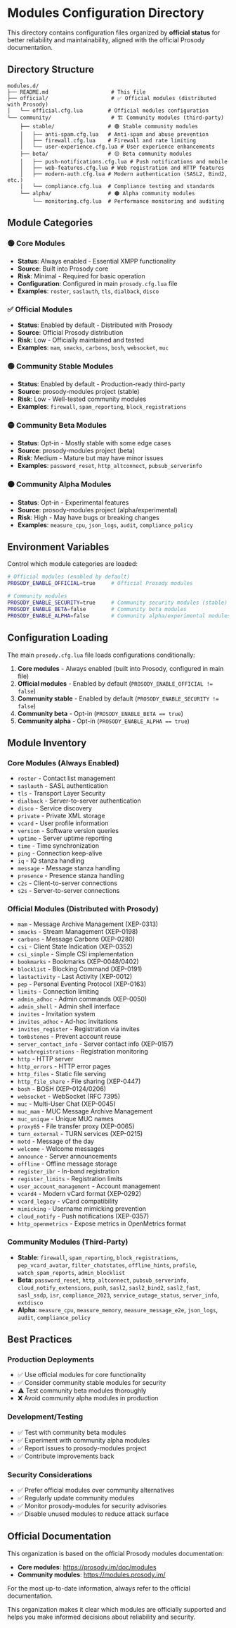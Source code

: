 # Modules Configuration Directory

This directory contains configuration files organized by **official status** for better reliability and maintainability, aligned with the official Prosody documentation.

## Directory Structure

```text
modules.d/
├── README.md                    # This file
├── official/                    # ✅ Official modules (distributed with Prosody)
│   └── official.cfg.lua        # Official modules configuration
└── community/                   # 🏗️ Community modules (third-party)
    ├── stable/                 # 🟢 Stable community modules
    │   ├── anti-spam.cfg.lua   # Anti-spam and abuse prevention
    │   ├── firewall.cfg.lua    # Firewall and rate limiting
    │   └── user-experience.cfg.lua # User experience enhancements
    ├── beta/                   # 🟡 Beta community modules
    │   ├── push-notifications.cfg.lua # Push notifications and mobile
    │   ├── web-features.cfg.lua # Web registration and HTTP features
    │   ├── modern-auth.cfg.lua # Modern authentication (SASL2, Bind2, etc.)
    │   └── compliance.cfg.lua  # Compliance testing and standards
    └── alpha/                  # 🟠 Alpha community modules
        └── monitoring.cfg.lua  # Performance monitoring and auditing
```

## Module Categories

### 🟢 **Core Modules**

- **Status**: Always enabled - Essential XMPP functionality
- **Source**: Built into Prosody core
- **Risk**: Minimal - Required for basic operation
- **Configuration**: Configured in main `prosody.cfg.lua` file
- **Examples**: `roster`, `saslauth`, `tls`, `dialback`, `disco`

### ✅ **Official Modules**

- **Status**: Enabled by default - Distributed with Prosody
- **Source**: Official Prosody distribution
- **Risk**: Low - Officially maintained and tested
- **Examples**: `mam`, `smacks`, `carbons`, `bosh`, `websocket`, `muc`

### 🟢 **Community Stable Modules**

- **Status**: Enabled by default - Production-ready third-party
- **Source**: prosody-modules project (stable)
- **Risk**: Low - Well-tested community modules
- **Examples**: `firewall`, `spam_reporting`, `block_registrations`

### 🟡 **Community Beta Modules**

- **Status**: Opt-in - Mostly stable with some edge cases
- **Source**: prosody-modules project (beta)
- **Risk**: Medium - Mature but may have minor issues
- **Examples**: `password_reset`, `http_altconnect`, `pubsub_serverinfo`

### 🟠 **Community Alpha Modules**

- **Status**: Opt-in - Experimental features
- **Source**: prosody-modules project (alpha/experimental)
- **Risk**: High - May have bugs or breaking changes
- **Examples**: `measure_cpu`, `json_logs`, `audit`, `compliance_policy`

## Environment Variables

Control which module categories are loaded:

```bash
# Official modules (enabled by default)
PROSODY_ENABLE_OFFICIAL=true     # Official Prosody modules

# Community modules
PROSODY_ENABLE_SECURITY=true     # Community security modules (stable)
PROSODY_ENABLE_BETA=false        # Community beta modules
PROSODY_ENABLE_ALPHA=false       # Community alpha/experimental modules
```

## Configuration Loading

The main `prosody.cfg.lua` file loads configurations conditionally:

1. **Core modules** - Always enabled (built into Prosody, configured in main file)
2. **Official modules** - Enabled by default (`PROSODY_ENABLE_OFFICIAL != false`)
3. **Community stable** - Enabled by default (`PROSODY_ENABLE_SECURITY != false`)
4. **Community beta** - Opt-in (`PROSODY_ENABLE_BETA == true`)
5. **Community alpha** - Opt-in (`PROSODY_ENABLE_ALPHA == true`)

## Module Inventory

### Core Modules (Always Enabled)

- `roster` - Contact list management
- `saslauth` - SASL authentication
- `tls` - Transport Layer Security
- `dialback` - Server-to-server authentication
- `disco` - Service discovery
- `private` - Private XML storage
- `vcard` - User profile information
- `version` - Software version queries
- `uptime` - Server uptime reporting
- `time` - Time synchronization
- `ping` - Connection keep-alive
- `iq` - IQ stanza handling
- `message` - Message stanza handling
- `presence` - Presence stanza handling
- `c2s` - Client-to-server connections
- `s2s` - Server-to-server connections

### Official Modules (Distributed with Prosody)

- `mam` - Message Archive Management (XEP-0313)
- `smacks` - Stream Management (XEP-0198)
- `carbons` - Message Carbons (XEP-0280)
- `csi` - Client State Indication (XEP-0352)
- `csi_simple` - Simple CSI implementation
- `bookmarks` - Bookmarks (XEP-0048/0402)
- `blocklist` - Blocking Command (XEP-0191)
- `lastactivity` - Last Activity (XEP-0012)
- `pep` - Personal Eventing Protocol (XEP-0163)
- `limits` - Connection limiting
- `admin_adhoc` - Admin commands (XEP-0050)
- `admin_shell` - Admin shell interface
- `invites` - Invitation system
- `invites_adhoc` - Ad-hoc invitations
- `invites_register` - Registration via invites
- `tombstones` - Prevent account reuse
- `server_contact_info` - Server contact info (XEP-0157)
- `watchregistrations` - Registration monitoring
- `http` - HTTP server
- `http_errors` - HTTP error pages
- `http_files` - Static file serving
- `http_file_share` - File sharing (XEP-0447)
- `bosh` - BOSH (XEP-0124/0206)
- `websocket` - WebSocket (RFC 7395)
- `muc` - Multi-User Chat (XEP-0045)
- `muc_mam` - MUC Message Archive Management
- `muc_unique` - Unique MUC names
- `proxy65` - File transfer proxy (XEP-0065)
- `turn_external` - TURN services (XEP-0215)
- `motd` - Message of the day
- `welcome` - Welcome messages
- `announce` - Server announcements
- `offline` - Offline message storage
- `register_ibr` - In-band registration
- `register_limits` - Registration limits
- `user_account_management` - Account management
- `vcard4` - Modern vCard format (XEP-0292)
- `vcard_legacy` - vCard compatibility
- `mimicking` - Username mimicking prevention
- `cloud_notify` - Push notifications (XEP-0357)
- `http_openmetrics` - Expose metrics in OpenMetrics format

### Community Modules (Third-Party)

- **Stable**: `firewall`, `spam_reporting`, `block_registrations`, `pep_vcard_avatar`, `filter_chatstates`, `offline_hints`, `profile`, `watch_spam_reports`, `admin_blocklist`
- **Beta**: `password_reset`, `http_altconnect`, `pubsub_serverinfo`, `cloud_notify_extensions`, `push`, `sasl2`, `sasl2_bind2`, `sasl2_fast`, `sasl_ssdp`, `isr`, `compliance_2023`, `service_outage_status`, `server_info`, `extdisco`
- **Alpha**: `measure_cpu`, `measure_memory`, `measure_message_e2e`, `json_logs`, `audit`, `compliance_policy`

## Best Practices

### Production Deployments

- ✅ Use official modules for core functionality
- ✅ Consider community stable modules for security
- ⚠️ Test community beta modules thoroughly
- ❌ Avoid community alpha modules in production

### Development/Testing

- ✅ Test with community beta modules
- ✅ Experiment with community alpha modules
- ✅ Report issues to prosody-modules project
- ✅ Contribute improvements back

### Security Considerations

- ✅ Prefer official modules over community alternatives
- ✅ Regularly update community modules
- ✅ Monitor prosody-modules for security advisories
- ✅ Disable unused modules to reduce attack surface

## Official Documentation

This organization is based on the official Prosody modules documentation:

- **Core modules**: <https://prosody.im/doc/modules>
- **Community modules**: <https://modules.prosody.im/>

For the most up-to-date information, always refer to the official documentation.

This organization makes it clear which modules are officially supported and helps you make informed decisions about reliability and security.
